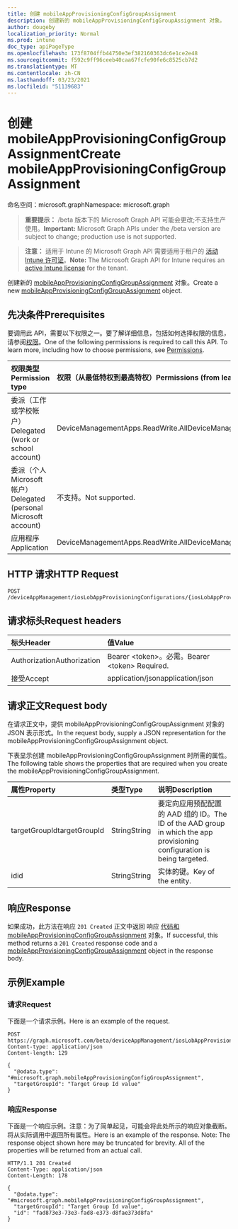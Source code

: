 ```yaml
---
title: 创建 mobileAppProvisioningConfigGroupAssignment
description: 创建新的 mobileAppProvisioningConfigGroupAssignment 对象。
author: dougeby
localization_priority: Normal
ms.prod: intune
doc_type: apiPageType
ms.openlocfilehash: 173f8704ffb44750e3ef382160363dc6e1ce2e48
ms.sourcegitcommit: f592c9ff96ceeb40caa67fcfe90fe6c8525cb7d2
ms.translationtype: MT
ms.contentlocale: zh-CN
ms.lasthandoff: 03/23/2021
ms.locfileid: "51139683"
---
```

# <a name="create-mobileappprovisioningconfiggroupassignment"></a><span data-ttu-id="700a8-103">创建 mobileAppProvisioningConfigGroupAssignment</span><span class="sxs-lookup"><span data-stu-id="700a8-103">Create mobileAppProvisioningConfigGroupAssignment</span></span>

<span data-ttu-id="700a8-104">命名空间：microsoft.graph</span><span class="sxs-lookup"><span data-stu-id="700a8-104">Namespace: microsoft.graph</span></span>

> <span data-ttu-id="700a8-105">**重要提示：** /beta 版本下的 Microsoft Graph API 可能会更改;不支持生产使用。</span><span class="sxs-lookup"><span data-stu-id="700a8-105">**Important:** Microsoft Graph APIs under the /beta version are subject to change; production use is not supported.</span></span>

> <span data-ttu-id="700a8-106">**注意：** 适用于 Intune 的 Microsoft Graph API 需要适用于租户的 [活动 Intune 许可证](https://go.microsoft.com/fwlink/?linkid=839381)。</span><span class="sxs-lookup"><span data-stu-id="700a8-106">**Note:** The Microsoft Graph API for Intune requires an [active Intune license](https://go.microsoft.com/fwlink/?linkid=839381) for the tenant.</span></span>

<span data-ttu-id="700a8-107">创建新的 [mobileAppProvisioningConfigGroupAssignment](../resources/intune-apps-mobileappprovisioningconfiggroupassignment.md) 对象。</span><span class="sxs-lookup"><span data-stu-id="700a8-107">Create a new [mobileAppProvisioningConfigGroupAssignment](../resources/intune-apps-mobileappprovisioningconfiggroupassignment.md) object.</span></span>

## <a name="prerequisites"></a><span data-ttu-id="700a8-108">先决条件</span><span class="sxs-lookup"><span data-stu-id="700a8-108">Prerequisites</span></span>
<span data-ttu-id="700a8-p101">要调用此 API，需要以下权限之一。要了解详细信息，包括如何选择权限的信息，请参阅[权限](/graph/permissions-reference)。</span><span class="sxs-lookup"><span data-stu-id="700a8-p101">One of the following permissions is required to call this API. To learn more, including how to choose permissions, see [Permissions](/graph/permissions-reference).</span></span>

|<span data-ttu-id="700a8-111">权限类型</span><span class="sxs-lookup"><span data-stu-id="700a8-111">Permission type</span></span>|<span data-ttu-id="700a8-112">权限（从最低特权到最高特权）</span><span class="sxs-lookup"><span data-stu-id="700a8-112">Permissions (from least to most privileged)</span></span>|
|:---|:---|
|<span data-ttu-id="700a8-113">委派（工作或学校帐户）</span><span class="sxs-lookup"><span data-stu-id="700a8-113">Delegated (work or school account)</span></span>|<span data-ttu-id="700a8-114">DeviceManagementApps.ReadWrite.All</span><span class="sxs-lookup"><span data-stu-id="700a8-114">DeviceManagementApps.ReadWrite.All</span></span>|
|<span data-ttu-id="700a8-115">委派（个人 Microsoft 帐户）</span><span class="sxs-lookup"><span data-stu-id="700a8-115">Delegated (personal Microsoft account)</span></span>|<span data-ttu-id="700a8-116">不支持。</span><span class="sxs-lookup"><span data-stu-id="700a8-116">Not supported.</span></span>|
|<span data-ttu-id="700a8-117">应用程序</span><span class="sxs-lookup"><span data-stu-id="700a8-117">Application</span></span>|<span data-ttu-id="700a8-118">DeviceManagementApps.ReadWrite.All</span><span class="sxs-lookup"><span data-stu-id="700a8-118">DeviceManagementApps.ReadWrite.All</span></span>|

## <a name="http-request"></a><span data-ttu-id="700a8-119">HTTP 请求</span><span class="sxs-lookup"><span data-stu-id="700a8-119">HTTP Request</span></span>
<!-- {
  "blockType": "ignored"
}
-->
``` http
POST /deviceAppManagement/iosLobAppProvisioningConfigurations/{iosLobAppProvisioningConfigurationId}/groupAssignments
```

## <a name="request-headers"></a><span data-ttu-id="700a8-120">请求标头</span><span class="sxs-lookup"><span data-stu-id="700a8-120">Request headers</span></span>
|<span data-ttu-id="700a8-121">标头</span><span class="sxs-lookup"><span data-stu-id="700a8-121">Header</span></span>|<span data-ttu-id="700a8-122">值</span><span class="sxs-lookup"><span data-stu-id="700a8-122">Value</span></span>|
|:---|:---|
|<span data-ttu-id="700a8-123">Authorization</span><span class="sxs-lookup"><span data-stu-id="700a8-123">Authorization</span></span>|<span data-ttu-id="700a8-124">Bearer &lt;token&gt;。必需。</span><span class="sxs-lookup"><span data-stu-id="700a8-124">Bearer &lt;token&gt; Required.</span></span>|
|<span data-ttu-id="700a8-125">接受</span><span class="sxs-lookup"><span data-stu-id="700a8-125">Accept</span></span>|<span data-ttu-id="700a8-126">application/json</span><span class="sxs-lookup"><span data-stu-id="700a8-126">application/json</span></span>|

## <a name="request-body"></a><span data-ttu-id="700a8-127">请求正文</span><span class="sxs-lookup"><span data-stu-id="700a8-127">Request body</span></span>
<span data-ttu-id="700a8-128">在请求正文中，提供 mobileAppProvisioningConfigGroupAssignment 对象的 JSON 表示形式。</span><span class="sxs-lookup"><span data-stu-id="700a8-128">In the request body, supply a JSON representation for the mobileAppProvisioningConfigGroupAssignment object.</span></span>

<span data-ttu-id="700a8-129">下表显示创建 mobileAppProvisioningConfigGroupAssignment 时所需的属性。</span><span class="sxs-lookup"><span data-stu-id="700a8-129">The following table shows the properties that are required when you create the mobileAppProvisioningConfigGroupAssignment.</span></span>

|<span data-ttu-id="700a8-130">属性</span><span class="sxs-lookup"><span data-stu-id="700a8-130">Property</span></span>|<span data-ttu-id="700a8-131">类型</span><span class="sxs-lookup"><span data-stu-id="700a8-131">Type</span></span>|<span data-ttu-id="700a8-132">说明</span><span class="sxs-lookup"><span data-stu-id="700a8-132">Description</span></span>|
|:---|:---|:---|
|<span data-ttu-id="700a8-133">targetGroupId</span><span class="sxs-lookup"><span data-stu-id="700a8-133">targetGroupId</span></span>|<span data-ttu-id="700a8-134">String</span><span class="sxs-lookup"><span data-stu-id="700a8-134">String</span></span>|<span data-ttu-id="700a8-135">要定向应用预配配置的 AAD 组的 ID。</span><span class="sxs-lookup"><span data-stu-id="700a8-135">The ID of the AAD group in which the app provisioning configuration is being targeted.</span></span>|
|<span data-ttu-id="700a8-136">id</span><span class="sxs-lookup"><span data-stu-id="700a8-136">id</span></span>|<span data-ttu-id="700a8-137">String</span><span class="sxs-lookup"><span data-stu-id="700a8-137">String</span></span>|<span data-ttu-id="700a8-138">实体的键。</span><span class="sxs-lookup"><span data-stu-id="700a8-138">Key of the entity.</span></span>|



## <a name="response"></a><span data-ttu-id="700a8-139">响应</span><span class="sxs-lookup"><span data-stu-id="700a8-139">Response</span></span>
<span data-ttu-id="700a8-140">如果成功，此方法在响应 `201 Created` 正文中返回 响应 [代码和 mobileAppProvisioningConfigGroupAssignment](../resources/intune-apps-mobileappprovisioningconfiggroupassignment.md) 对象。</span><span class="sxs-lookup"><span data-stu-id="700a8-140">If successful, this method returns a `201 Created` response code and a [mobileAppProvisioningConfigGroupAssignment](../resources/intune-apps-mobileappprovisioningconfiggroupassignment.md) object in the response body.</span></span>

## <a name="example"></a><span data-ttu-id="700a8-141">示例</span><span class="sxs-lookup"><span data-stu-id="700a8-141">Example</span></span>

### <a name="request"></a><span data-ttu-id="700a8-142">请求</span><span class="sxs-lookup"><span data-stu-id="700a8-142">Request</span></span>
<span data-ttu-id="700a8-143">下面是一个请求示例。</span><span class="sxs-lookup"><span data-stu-id="700a8-143">Here is an example of the request.</span></span>
``` http
POST https://graph.microsoft.com/beta/deviceAppManagement/iosLobAppProvisioningConfigurations/{iosLobAppProvisioningConfigurationId}/groupAssignments
Content-type: application/json
Content-length: 129

{
  "@odata.type": "#microsoft.graph.mobileAppProvisioningConfigGroupAssignment",
  "targetGroupId": "Target Group Id value"
}
```

### <a name="response"></a><span data-ttu-id="700a8-144">响应</span><span class="sxs-lookup"><span data-stu-id="700a8-144">Response</span></span>
<span data-ttu-id="700a8-p102">下面是一个响应示例。注意：为了简单起见，可能会将此处所示的响应对象截断。将从实际调用中返回所有属性。</span><span class="sxs-lookup"><span data-stu-id="700a8-p102">Here is an example of the response. Note: The response object shown here may be truncated for brevity. All of the properties will be returned from an actual call.</span></span>
``` http
HTTP/1.1 201 Created
Content-Type: application/json
Content-Length: 178

{
  "@odata.type": "#microsoft.graph.mobileAppProvisioningConfigGroupAssignment",
  "targetGroupId": "Target Group Id value",
  "id": "fad873e3-73e3-fad8-e373-d8fae373d8fa"
}
```




